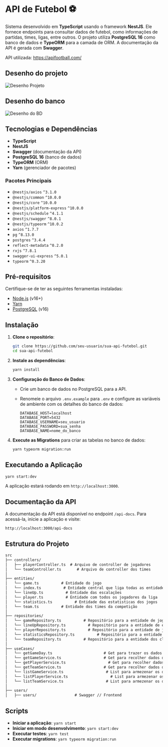 
# API de Futebol ⚽️

Sistema desenvolvido em **TypeScript** usando o framework **NestJS**. Ele fornece endpoints para consultar dados de futebol, como informações de partidas, times, ligas, entre outros. 
O projeto utiliza **PostgreSQL 16** como banco de dados e **TypeORM** para a camada de ORM. A documentação da API é gerada com **Swagger**.

API utilizada: https://apifootball.com/

## Desenho do projeto
![Desenho Projeto](https://github.com/user-attachments/assets/71c5d3e6-bb40-49e4-a80e-20cfd7b3c13e)


## Desenho do banco
![Desenho do BD](https://github.com/user-attachments/assets/dbd3e640-9c3f-4a73-9a11-5b694413c0e1)


## Tecnologias e Dependências

- **TypeScript**
- **NestJS**
- **Swagger** (documentação da API)
- **PostgreSQL 16** (banco de dados)
- **TypeORM** (ORM)
- **Yarn** (gerenciador de pacotes)

### Pacotes Principais

- `@nestjs/axios` `^3.1.0`
- `@nestjs/common` `^10.0.0`
- `@nestjs/core` `^10.0.0`
- `@nestjs/platform-express` `^10.0.0`
- `@nestjs/schedule` `^4.1.1`
- `@nestjs/swagger` `^8.0.1`
- `@nestjs/typeorm` `^10.0.2`
- `axios` `^1.7.7`
- `pg` `^8.13.0`
- `postgres` `^3.4.4`
- `reflect-metadata` `^0.2.0`
- `rxjs` `^7.8.1`
- `swagger-ui-express` `^5.0.1`
- `typeorm` `^0.3.20`

## Pré-requisitos

Certifique-se de ter as seguintes ferramentas instaladas:

- [Node.js](https://nodejs.org/) (v16+)
- [Yarn](https://classic.yarnpkg.com/)
- [PostgreSQL](https://www.postgresql.org/) (v16)

## Instalação

1. **Clone o repositório**:

   ```bash
   git clone https://github.com/seu-usuario/sua-api-futebol.git
   cd sua-api-futebol
   ```

2. **Instale as dependências**:

   ```bash
   yarn install
   ```

3. **Configuração do Banco de Dados**:

   - Crie um banco de dados no PostgreSQL para a API.
   - Renomeie o arquivo `.env.example` para `.env` e configure as variáveis de ambiente com os detalhes do banco de dados:

     ```env
     DATABASE_HOST=localhost
     DATABASE_PORT=5432
     DATABASE_USERNAME=seu_usuario
     DATABASE_PASSWORD=sua_senha
     DATABASE_NAME=nome_do_banco
     ```

4. **Execute as Migrations** para criar as tabelas no banco de dados:

   ```bash
   yarn typeorm migration:run
   ```

## Executando a Aplicação

```bash
yarn start:dev
```

A aplicação estará rodando em `http://localhost:3000`.

## Documentação da API

A documentação da API está disponível no endpoint `/api-docs`. Para acessá-la, inicie a aplicação e visite:

```
http://localhost:3000/api-docs
```

## Estrutura do Projeto

```markdown
src
├── controllers/
│   ├── playerController.ts  # Arquivo de controller de jogadores
│   └── teamController.ts       # Arquivo de controller dos times
│
├── entities/
│   └── game.ts          # Entidade do jogo
│   └── index.ts          # Entidade central que liga todas as entidades
│   └── lineUp.ts          # Entidade das escalações
│   └── player.ts          # Entidade com todos os jogadores da liga
│   └── statistics.ts          # Entidade das estatisticas dos jogos
│   └── team.ts          # Entidade dos times da competição
│
├── repositories/
│   └── gameRepository.ts          # Repositório para a entidade de jogos
│   └── lineUpRepository.ts          # Repositório para a entidade de escalações
│   └── playerRepository.ts          # Repositório para a entidade de jogadores
│   └── statisticsRepository.ts          # Repositório para a entidade de estatisticas de jogos
│   └── teamRepository.ts          # Repositório para a entidade dos clubes da competição
│
├── useCases/
│   └── getGameDay.ts                       # Get para trazer os dados daquele dia
│   └── getGameService.ts                   # Get para recolher dados dos jogos em listas
│   └── getPlayerService.ts                   # Get para recolher dados dos jogadores em listas
│   └── getTeamService.ts                   # Get para recolher dados dos times em listas
│   └── listGameService.ts                   # List para armezenar os dados de jogos
│   └── listPlayerService.ts                   # List para armezenar os dados de jogadores
│   └── listTeamService.ts                   # List para armezenar os dados de times
│
├── users/
│   ├── users/                 # Swagger // Frontend

```

## Scripts

- **Iniciar a aplicação**: `yarn start`
- **Iniciar em modo desenvolvimento**: `yarn start:dev`
- **Executar testes**: `yarn test`
- **Executar migrations**: `yarn typeorm migration:run`

